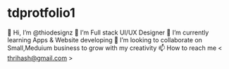 # tdprotfolio1
👋 Hi, I’m @thiodesignz
👀 I’m Full stack UI/UX Designer
🌱 I’m currently learning Apps & Website developing
💞️ I’m looking to collaborate on Small,Meduium business to grow with my creativity
📫 How to reach me < thrihash@gmail.com >
